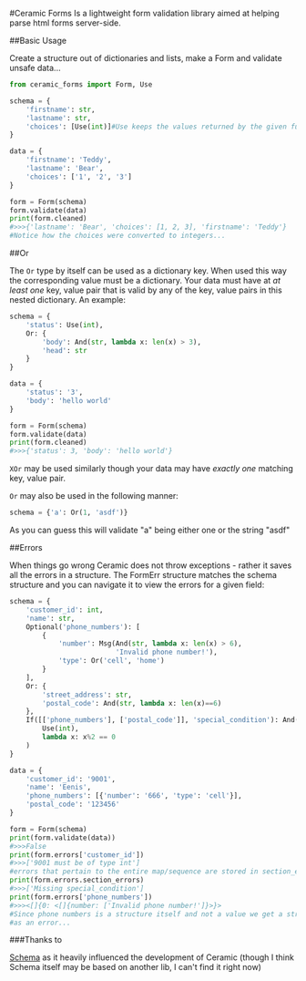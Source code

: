 #Ceramic Forms
Is a lightweight form validation library aimed at helping parse html forms server-side.

##Basic Usage

Create a structure out of dictionaries and lists, make a Form and validate unsafe data...
```python
from ceramic_forms import Form, Use

schema = {
    'firstname': str,
    'lastname': str,
    'choices': [Use(int)]#Use keeps the values returned by the given function.
}

data = {
    'firstname': 'Teddy',
    'lastname': 'Bear',
    'choices': ['1', '2', '3']
}

form = Form(schema)
form.validate(data)
print(form.cleaned)
#>>>{'lastname': 'Bear', 'choices': [1, 2, 3], 'firstname': 'Teddy'}
#Notice how the choices were converted to integers...
```

##Or

The `Or` type by itself can be used as a dictionary key. When used this way the corresponding value must be a dictionary.
Your data must have at *at least one* key, value pair that is valid by any of the key, value pairs in
this nested dictionary. An example:

```python
schema = {
    'status': Use(int),
    Or: {
        'body': And(str, lambda x: len(x) > 3),
        'head': str
    }
}

data = {
    'status': '3',
    'body': 'hello world'
}

form = Form(schema)
form.validate(data)
print(form.cleaned)
#>>>{'status': 3, 'body': 'hello world'}
```

`XOr` may be used similarly though your data may have *exactly one* matching key, value pair.

`Or` may also be used in the following manner:

```python
schema = {'a': Or(1, 'asdf')}
```

As you can guess this will validate "a" being either one or the string "asdf"

##Errors

When things go wrong Ceramic does not throw exceptions - rather it saves all the errors in a structure.
The FormErr structure matches the schema structure and you can navigate it to view the errors for a given field:

```python
schema = {
    'customer_id': int,
    'name': str,
    Optional('phone_numbers'): [
        {
            'number': Msg(And(str, lambda x: len(x) > 6),
                          'Invalid phone number!'),
            'type': Or('cell', 'home')
        }
    ],
    Or: {
        'street_address': str,
        'postal_code': And(str, lambda x: len(x)==6)
    },
    If([['phone_numbers'], ['postal_code']], 'special_condition'): And(
        Use(int),
        lambda x: x%2 == 0
    )
}

data = {
    'customer_id': '9001',
    'name': 'Eenis',
    'phone_numbers': [{'number': '666', 'type': 'cell'}],
    'postal_code': '123456'
}

form = Form(schema)
print(form.validate(data))
#>>>False
print(form.errors['customer_id'])
#>>>['9001 must be of type int']
#errors that pertain to the entire map/sequence are stored in section_errors
print(form.errors.section_errors)
#>>>['Missing special_condition']
print(form.errors['phone_numbers'])
#>>><[]{0: <[]{number: ['Invalid phone number!']}>}>
#Since phone numbers is a structure itself and not a value we get a structure
#as an error...
```

###Thanks to

[Schema](https://github.com/halst/schema) as it heavily influenced the development of Ceramic (though I think Schema
itself may be based on another lib, I can't find it right now)
